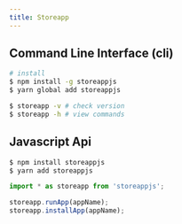 ```yaml
---
title: Storeapp
---
```


## Command Line Interface (cli)

```bash
# install
$ npm install -g storeappjs
$ yarn global add storeappjs
```

```bash
$ storeapp -v # check version
$ storeapp -h # view commands
```

## Javascript Api

```bash
$ npm install storeappjs
$ yarn add storeappjs
```

```js
import * as storeapp from 'storeappjs';

storeapp.runApp(appName);
storeapp.installApp(appName);
```
